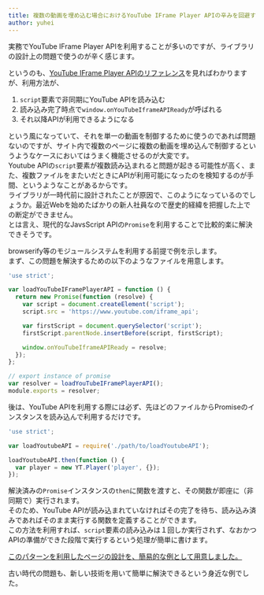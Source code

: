 ```yaml
---
title: 複数の動画を埋め込む場合におけるYouTube IFrame Player APIの辛みを回避する
author: yuhei
---
```


実務でYouTube IFrame Player APIを利用することが多いのですが、ライブラリの設計上の問題で使うのが辛く感じます。

<!-- more -->

というのも、[YouTube IFrame Player APIのリファレンス](https://developers.google.com/youtube/iframe_api_reference?hl=ja)を見ればわかりますが、利用方法が、

1. `script`要素で非同期にYouTube APIを読み込む
1. 読み込み完了時点で`window.onYouTubeIframeAPIReady`が呼ばれる
1. それ以降APIが利用できるようになる

という風になっていて、それを単一の動画を制御するために使うのであれば問題ないのですが、サイト内で複数のページに複数の動画を埋め込んで制御するというようなケースにおいてはうまく機能させるのが大変です。  
Youtube APIの`script`要素が複数読み込まれると問題が起きる可能性が高く、また、複数ファイルをまたいだときにAPIが利用可能になったのを検知するのが手間、というようなことがあるからです。  
ライブラリが一時代前に設計されたことが原因で、このようになっているのでしょうか。最近Webを始めたばかりの新人社員なので歴史的経緯を把握した上での断定ができません。  
とは言え、現代的なJavsScript APIの`Promise`を利用することで比較的楽に解決できそうです。

browserify等のモジュールシステムを利用する前提で例を示します。  
まず、この問題を解決するための以下のようなファイルを用意します。

```javascript
'use strict';

var loadYouTubeIFramePlayerAPI = function () {
  return new Promise(function (resolve) {
    var script = document.createElement('script');
    script.src = 'https://www.youtube.com/iframe_api';

    var firstScript = document.querySelector('script');
    firstScript.parentNode.insertBefore(script, firstScript);

    window.onYouTubeIframeAPIReady = resolve;
  });
};

// export instance of promise
var resolver = loadYouTubeIFramePlayerAPI();
module.exports = resolver;
```

後は、YouTube APIを利用する際には必ず、先ほどのファイルからPromiseのインスタンスを読み込んで利用するだけです。

```javascript
'use strict';

var loadYoutubeAPI = require('./path/to/loadYoutubeAPI');

loadYoutubeAPI.then(function () {
  var player = new YT.Player('player', {});
});
```

解決済みの`Promise`インスタンスの`then`に関数を渡すと、その関数が即座に（非同期で）実行されます。  
そのため、YouTube APIが読み込まれていなければその完了を待ち、読み込み済みであればそのまま実行する関数を定義することができます。  
この方法を利用すれば、`script`要素の読み込みは１回しか実行されず、なおかつAPIの準備ができた段階で実行するという処理が簡単に書けます。

[このパターンを利用したページの設計を、簡易的な例として用意しました。](https://github.com/ryden-inc/rookies/tree/master/src/demos/use-youtube-iframe-player-api-in-large-website)

古い時代の問題も、新しい技術を用いて簡単に解決できるという身近な例でした。
